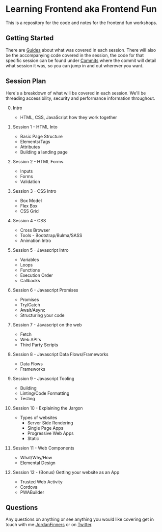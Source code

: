 # Learning Frontend aka Frontend Fun

This is a repository for the code and notes for the frontend fun workshops.

## Getting Started
There are [Guides](./Guides) about what was covered in each session.
There will also be the accompanying code covered in the session, the code for that specific session can be found under [Commits](https://github.com/TheDataShed/learning-frontend/commits/master) where the commit will detail what session it was, so you can jump in and out wherever you want.

## Session Plan
Here's a breakdown of what will be covered in each session.
We'll be threading accessibility, security and performance information throughout.

0. Intro
    * HTML, CSS, JavaScript how they work together

1. Session 1 - HTML Into
    * Basic Page Structure
    * Elements/Tags
    * Attributes
    * Building a landing page

2. Session 2 - HTML Forms
    * Inputs
    * Forms
    * Validation

3. Session 3 - CSS Intro
    * Box Model
    * Flex Box
    * CSS Grid

4. Session 4 - CSS
    * Cross Browser
    * Tools - Bootstrap/Bulma/SASS
    * Animation Intro

5. Session 5 - Javascript Intro
    * Variables
    * Loops
    * Functions
    * Execution Order
    * Callbacks

6. Session 6 - Javascript Promises
    * Promises
    * Try/Catch
    * Await/Async
    * Structuring your code

7. Session 7 - Javascript on the web
    * Fetch
    * Web API's
    * Third Party Scripts

8. Session 8 - Javascript Data Flows/Frameworks
    * Data Flows
    * Frameworks

9. Session 9 - Javascript Tooling
    * Building
    * Linting/Code Formatting
    * Testing

10. Session 10 - Explaining the Jargon
    * Types of websites
        * Server Side Rendering
        * Single Page Apps
        * Progressive Web Apps
        * Static

11. Session 11 - Web Components
    * What/Why/How
    * Elemental Design

12. Session 12 - (Bonus) Getting your website as an App
    * Trusted Web Activity
    * Cordova
    * PWABuilder

## Questions
Any questions on anything or see anything you would like covering get in touch with me [JordanFinners](https://github.com/jordanfinners) or on [Twitter](https://www.twitter.com/jordanfinners).